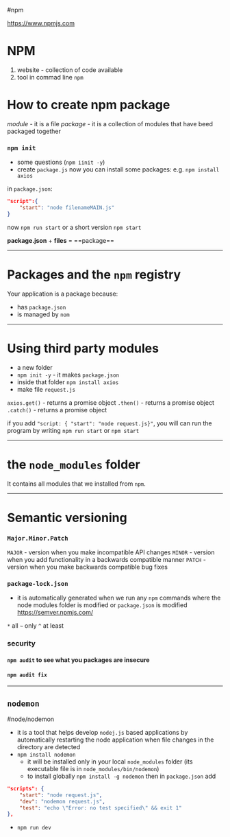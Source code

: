 #npm 

https://www.npmjs.com

# NPM
1. website - collection of code available 
2. tool in commad line `npm`


# How to create npm package

*module* - it is a file
*package* - it is a collection of modules that have beed packaged together

### `npm init` 
- some questions  (`npm iinit -y`)
- create `package.js`
now you can install some packages:
e.g. `npm install axios`

in `package.json`:
```json
"script":{
	"start": "node filenameMAIN.js"
}
```
now `npm run start` or a short version `npm start`

**package.json** + **files** = ==package==

---
# Packages and the `npm` registry

Your application is a package because:
- has `package.json`
- is managed by `nom`

-----
# Using third party modules

- a new folder
- `npm init -y` - it makes  `package.json`
- inside that folder `npm install axios`
- make file `request.js`

`axios.get()` - returns a promise object
`.then()` - returns a promise object
`.catch()` - returns a promise object

if you add `"script: { "start": "node request.js}"`, you will can run the program by writing `npm run start` or `npm start`



---
# the `node_modules` folder

It contains all modules that we installed from `npm`.


---
# Semantic versioning


### `Major.Minor.Patch`

`MAJOR` - version when you make incompatible API changes
`MINOR` - version when you add functionality in a backwards compatible manner
`PATCH` - version when you make backwards compatible bug fixes

### `package-lock.json`
- it is automatically generated when we run any `npm` commands where the node modules folder is modified or `package.json` is modified
https://semver.npmjs.com/

`*` all
`~` only
`^` at least 

### security
#### `npm audit` to see what you packages are insecure
#### `npm audit fix`


----
## `nodemon`
#node/nodemon

- it is a tool that helps develop `nodej.js` based applications by automatically restarting the node application when file changes in the directory are detected
- `npm install nodemon` 
	- it will be installed only in your local `node_modules` folder (its executable file is in `node_modules/bin/nodemon`)
	- to install globally `npm install -g nodemon` then 
in `package.json` add 
```json
"scripts": {
	"start": "node request.js",
	"dev": "nodemon request.js",
	"test": "echo \"Error: no test specified\" && exit 1"
},
```
- `npm run dev`


























